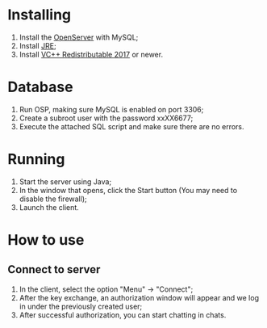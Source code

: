 <h1>Installing</h1>
<ol>
  <li>Install the <a href="https://ospanel.io/download">OpenServer</a> with MySQL;</li>
  <li>Install <a href="https://www.java.com/ru/download/manual.jsp">JRE</a>;</li>
  <li>Install <a href="https://learn.microsoft.com/ru-ru/cpp/windows/latest-supported-vc-redist?view=msvc-170">VC++ Redistributable 2017</a> or newer.</li>
</ol>
<h1>Database</h1>
<ol>
  <li>Run OSP, making sure MySQL is enabled on port 3306;</li>
  <li>Create a subroot user with the password xxXX6677;</li>
  <li>Execute the attached SQL script and make sure there are no errors.</li>
</ol>
<h1>Running</h1>
<ol>
  <li>Start the server using Java;</li>
  <li>In the window that opens, click the Start button (You may need to disable the firewall);</li>
  <li>Launch the client.</li>
</ol>
<h1>How to use</h1>
<h2>Connect to server</h2>
<ol>
  <li>In the client, select the option "Menu" -> "Connect";</li>
  <li>After the key exchange, an authorization window will appear and we log in under the previously created user;</li>
  <li>After successful authorization, you can start chatting in chats.</li>
</ol>
